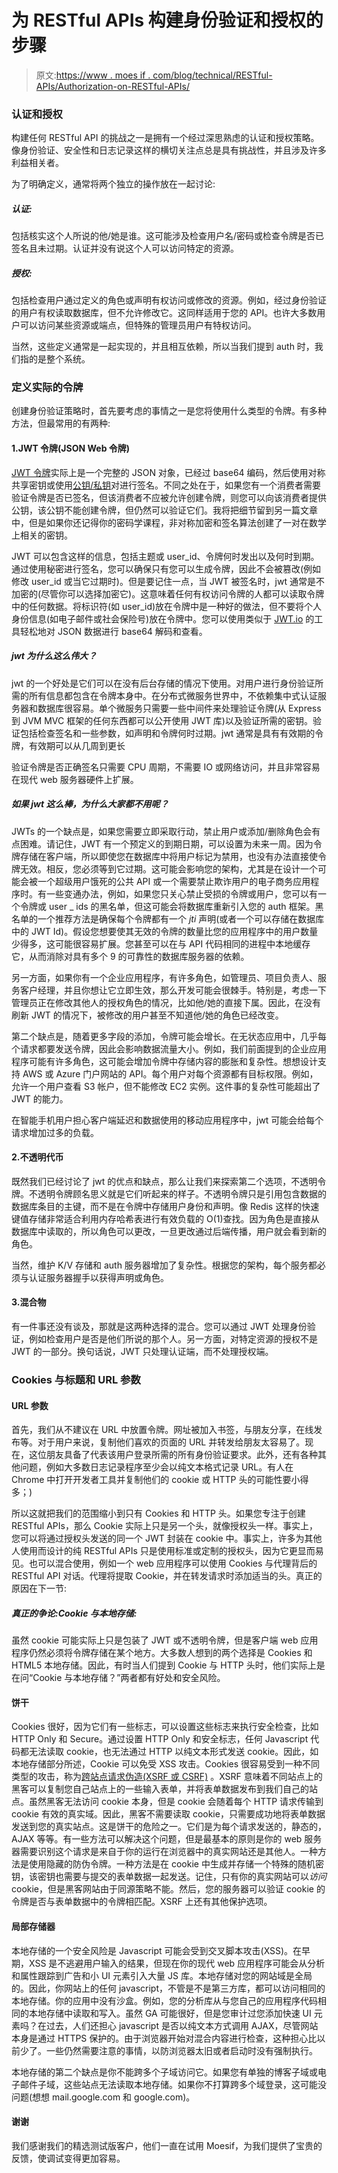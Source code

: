 # 为 RESTful APIs 构建身份验证和授权的步骤

> 原文:[https://www . moes if . com/blog/technical/RESTful-APIs/Authorization-on-RESTful-APIs/](https://www.moesif.com/blog/technical/restful-apis/Authorization-on-RESTful-APIs/)

### 认证和授权

构建任何 RESTful API 的挑战之一是拥有一个经过深思熟虑的认证和授权策略。像身份验证、安全性和日志记录这样的横切关注点总是具有挑战性，并且涉及许多利益相关者。

为了明确定义，通常将两个独立的操作放在一起讨论:

##### 认证:

包括核实这个人所说的他/她是谁。这可能涉及检查用户名/密码或检查令牌是否已签名且未过期。认证并没有说这个人可以访问特定的资源。

##### 授权:

包括检查用户通过定义的角色或声明有权访问或修改的资源。例如，经过身份验证的用户有权读取数据库，但不允许修改它。这同样适用于您的 API。也许大多数用户可以访问某些资源或端点，但特殊的管理员用户有特权访问。

当然，这些定义通常是一起实现的，并且相互依赖，所以当我们提到 auth 时，我们指的是整个系统。

### 定义实际的令牌

创建身份验证策略时，首先要考虑的事情之一是您将使用什么类型的令牌。有多种方法，但最常用的有两种:

#### 1.JWT 令牌(JSON Web 令牌)

[JWT 令牌](https://en.wikipedia.org/wiki/JSON_Web_Token)实际上是一个完整的 JSON 对象，已经过 base64 编码，然后使用对称共享密钥或使用[公钥/私钥](https://en.wikipedia.org/wiki/Public-key_cryptography)对进行签名。不同之处在于，如果您有一个消费者需要验证令牌是否已签名，但该消费者不应被允许创建令牌，则您可以向该消费者提供公钥，该公钥不能创建令牌，但仍然可以验证它们。我将把细节留到另一篇文章中，但是如果你还记得你的密码学课程，非对称加密和签名算法创建了一对在数学上相关的密钥。

JWT 可以包含这样的信息，包括主题或 user_id、令牌何时发出以及何时到期。通过使用秘密进行签名，您可以确保只有您可以生成令牌，因此不会被篡改(例如修改 user_id 或当它过期时)。但是要记住一点，当 JWT 被签名时，jwt 通常是不加密的(尽管你可以选择加密它)。这意味着任何有权访问令牌的人都可以读取令牌中的任何数据。将标识符(如 user_id)放在令牌中是一种好的做法，但不要将个人身份信息(如电子邮件或社会保险号)放在令牌中。您可以使用类似于 [JWT.io](https://jwt.io/) 的工具轻松地对 JSON 数据进行 base64 解码和查看。

##### jwt 为什么这么伟大？

jwt 的一个好处是它们可以在没有后台存储的情况下使用。对用户进行身份验证所需的所有信息都包含在令牌本身中。在分布式微服务世界中，不依赖集中式认证服务器和数据库很容易。单个微服务只需要一些中间件来处理验证令牌(从 Express 到 JVM MVC 框架的任何东西都可以公开使用 JWT 库)以及验证所需的密钥。验证包括检查签名和一些参数，如声明和令牌何时过期。jwt 通常是具有有效期的令牌，有效期可以从几周到更长

验证令牌是否正确签名只需要 CPU 周期，不需要 IO 或网络访问，并且非常容易在现代 web 服务器硬件上扩展。

##### 如果 jwt 这么棒，为什么大家都不用呢？

JWTs 的一个缺点是，如果您需要立即采取行动，禁止用户或添加/删除角色会有点困难。请记住，JWT 有一个预定义的到期日期，可以设置为未来一周。因为令牌存储在客户端，所以即使您在数据库中将用户标记为禁用，也没有办法直接使令牌无效。相反，您必须等到它过期。这可能会影响您的架构，尤其是在设计一个可能会被一个超级用户饿死的公共 API 或一个需要禁止欺诈用户的电子商务应用程序时。有一些变通办法，例如，如果您只关心禁止受损的令牌或用户，您可以有一个令牌或 user _ ids 的黑名单，但这可能会将数据库重新引入您的 auth 框架。黑名单的一个推荐方法是确保每个令牌都有一个 *jti* 声明(或者一个可以存储在数据库中的 JWT Id)。假设您想要使其无效的令牌的数量比您的应用程序中的用户数量少得多，这可能很容易扩展。您甚至可以在与 API 代码相同的进程中本地缓存它，从而消除对具有多个 9 的可靠性的数据库服务器的依赖。

另一方面，如果你有一个企业应用程序，有许多角色，如管理员、项目负责人、服务客户经理，并且你想让它立即生效，那么开发可能会很棘手。特别是，考虑一下管理员正在修改其他人的授权角色的情况，比如他/她的直接下属。因此，在没有刷新 JWT 的情况下，被修改的用户甚至不知道他/她的角色已经改变。

第二个缺点是，随着更多字段的添加，令牌可能会增长。在无状态应用中，几乎每个请求都要发送令牌，因此会影响数据流量大小。例如，我们前面提到的企业应用程序可能有许多角色，这可能会增加令牌中存储内容的膨胀和复杂性。想想设计支持 AWS 或 Azure 门户网站的 API。每个用户对每个资源都有目标权限。例如，允许一个用户查看 S3 帐户，但不能修改 EC2 实例。这件事的复杂性可能超出了 JWT 的能力。

在智能手机用户担心客户端延迟和数据使用的移动应用程序中，jwt 可能会给每个请求增加过多的负载。

#### 2.不透明代币

既然我们已经讨论了 jwt 的优点和缺点，那么让我们来探索第二个选项，不透明令牌。不透明令牌顾名思义就是它们听起来的样子。不透明令牌只是引用包含数据的数据库条目的主键，而不是在令牌中存储用户身份和声明。像 Redis 这样的快速键值存储非常适合利用内存哈希表进行有效负载的 O(1)查找。因为角色是直接从数据库中读取的，所以角色可以更改，一旦更改通过后端传播，用户就会看到新的角色。

当然，维护 K/V 存储和 auth 服务器增加了复杂性。根据您的架构，每个服务都必须与认证服务器握手以获得声明或角色。

#### 3.混合物

有一件事还没有谈及，那就是这两种选择的混合。您可以通过 JWT 处理身份验证，例如检查用户是否是他们所说的那个人。另一方面，对特定资源的授权不是 JWT 的一部分。换句话说，JWT 只处理认证端，而不处理授权端。

### Cookies 与标题和 URL 参数

#### URL 参数

首先，我们从不建议在 URL 中放置令牌。网址被加入书签，与朋友分享，在线发布等。对于用户来说，复制他们喜欢的页面的 URL 并转发给朋友太容易了。现在，这位朋友具备了代表该用户登录所需的所有身份验证要求。此外，还有各种其他问题，例如大多数日志记录程序至少会以纯文本格式记录 URL。有人在 Chrome 中打开开发者工具并复制他们的 cookie 或 HTTP 头的可能性要小得多；)

所以这就把我们的范围缩小到只有 Cookies 和 HTTP 头。如果您专注于创建 RESTful APIs，那么 Cookie 实际上只是另一个头，就像授权头一样。事实上，您可以将通过授权头发送的同一个 JWT 封装在 cookie 中。事实上，许多为其他人使用而设计的纯 RESTful APIs 只是使用标准或定制的授权头，因为它更显而易见。也可以混合使用，例如一个 web 应用程序可以使用 Cookies 与代理背后的 RESTful API 对话。代理将提取 Cookie，并在转发请求时添加适当的头。真正的原因在下一节:

##### 真正的争论:Cookie 与本地存储:

虽然 cookie 可能实际上只是包装了 JWT 或不透明令牌，但是客户端 web 应用程序仍然必须将令牌存储在某个地方。大多数人想到的两个选择是 Cookies 和 HTML5 本地存储。因此，有时当人们提到 Cookie 与 HTTP 头时，他们实际上是在问“Cookie 与本地存储？”两者都有好处和安全风险。

#### 饼干

Cookies 很好，因为它们有一些标志，可以设置这些标志来执行安全检查，比如 HTTP Only 和 Secure。通过设置 HTTP Only 和安全标志，任何 Javascript 代码都无法读取 cookie，也无法通过 HTTP 以纯文本形式发送 cookie。因此，如本地存储部分所述，Cookie 可以免受 XSS 攻击。Cookies 很容易受到一种不同类型的攻击，称为[跨站点请求伪造(XSRF 或 CSRF)](https://en.wikipedia.org/wiki/Cross-site_request_forgery) 。XSRF 意味着不同站点上的黑客可以复制您自己站点上的一些输入表单，并将表单数据发布到我们自己的站点。虽然黑客无法访问 cookie 本身，但是 cookie 会随着每个 HTTP 请求传输到 cookie 有效的真实域。因此，黑客不需要读取 cookie，只需要成功地将表单数据发送到您的真实站点。这是饼干的危险之一。它们是为每个请求发送的，静态的，AJAX 等等。有一些方法可以解决这个问题，但是最基本的原则是你的 web 服务器需要识别这个请求是来自于你的运行在浏览器中的真实网站还是其他人。一种方法是使用隐藏的防伪令牌。一种方法是在 cookie 中生成并存储一个特殊的随机密钥，该密钥也需要与提交的表单数据一起发送。记住，只有你的真实网站可以*访问*cookie，但是黑客网站由于同源策略不能。然后，您的服务器可以验证 cookie 的令牌是否与表单数据中的令牌相匹配。XSRF 上还有其他保护选项。

#### 局部存储器

本地存储的一个安全风险是 Javascript 可能会受到交叉脚本攻击(XSS)。在早期，XSS 是不逃避用户输入的结果，但现在你的现代 web 应用程序可能会从分析和属性跟踪到广告和小 UI 元素引入大量 JS 库。本地存储对您的网站域是全局的。因此，你网站上的任何 javascript，不管是不是第三方库，都可以访问相同的本地存储。你的应用中没有沙盒。例如，您的分析库从与您自己的应用程序代码相同的本地存储中读取和写入。虽然 GA 可能很好，但是您审计过您添加快速 UI 元素吗？在过去，人们还担心 javascript 是否以纯文本方式调用 AJAX，尽管网站本身是通过 HTTPS 保护的。由于浏览器开始对混合内容进行检查，这种担心比以前少了。一些仍然需要注意的事情，以防浏览器太旧或者启动时没有强制执行。

本地存储的第二个缺点是你不能跨多个子域访问它。如果您有单独的博客子域或电子邮件子域，这些站点无法读取本地存储。如果你不打算跨多个域登录，这可能没问题(想想 mail.google.com 和 google.com)。

#### 谢谢

我们感谢我们的精选测试版客户，他们一直在试用 Moesif，为我们提供了宝贵的反馈，使调试变得更加容易。
